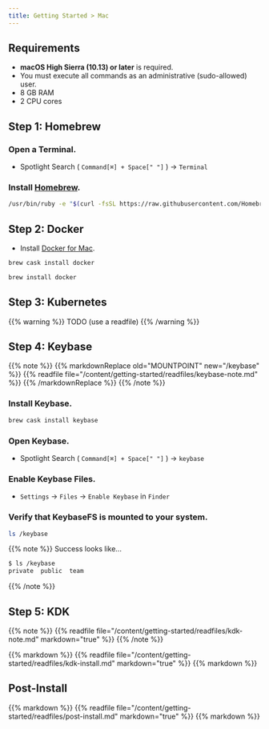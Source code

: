 ```yaml
---
title: Getting Started > Mac
---
```


## Requirements

- **macOS High Sierra (10.13) or later** is required.
- You must execute all commands as an administrative (sudo-allowed) user.
- 8 GB RAM
- 2 CPU cores


## Step 1: Homebrew

### Open a Terminal.

- Spotlight Search ( `Command[⌘] + Space[" "]` ) -> `Terminal`

### Install [Homebrew](https://brew.sh/).

```bash
/usr/bin/ruby -e "$(curl -fsSL https://raw.githubusercontent.com/Homebrew/install/master/install)"
```


## Step 2: Docker

- Install [Docker for Mac](https://docs.docker.com/docker-for-mac/release-notes/).

```bash
brew cask install docker

brew install docker
```


## Step 3: Kubernetes

{{% warning %}}
TODO (use a readfile)
{{% /warning %}}


## Step 4: Keybase

{{% note %}}
{{% markdownReplace old="MOUNTPOINT" new="/keybase" %}}
{{% readfile file="/content/getting-started/readfiles/keybase-note.md" %}}
{{% /markdownReplace %}}
{{% /note %}}

### Install Keybase.

```bash
brew cask install keybase
```

### Open Keybase.

- Spotlight Search ( `Command[⌘] + Space[" "]` ) -> `keybase`

### Enable Keybase Files.

- `Settings` -> `Files` -> `Enable Keybase` in `Finder`

### Verify that KeybaseFS is mounted to your system.

```bash
ls /keybase
```

{{% note %}}
Success looks like...
```bash
$ ls /keybase
private  public  team
```
{{% /note %}}

## Step 5: KDK

{{% note %}}
{{% readfile file="/content/getting-started/readfiles/kdk-note.md" markdown="true" %}}
{{% /note %}}

{{% markdown %}}
{{% readfile file="/content/getting-started/readfiles/kdk-install.md" markdown="true" %}}
{{% markdown %}}

## Post-Install

{{% markdown %}}
{{% readfile file="/content/getting-started/readfiles/post-install.md" markdown="true" %}}
{{% markdown %}}
